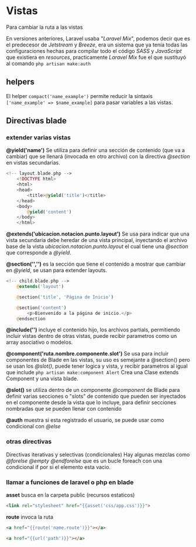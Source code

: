# Vistas
Para cambiar la ruta a las vistas

En versiones anteriores, Laravel usaba "_Laravel Mix_", podemos decir que es el predecesor de _Jetstream_ y _Breeze_, era un sistema que ya tenía todas las configuraciones hechas para compilar todo el código _SASS_ y _JavaScript_ que existiera en _resources_, practicamente _Laravel Mix_ fue el que sustituyó al comando ``` php artisan make:auth ```

## helpers

El helper ```compact('name_example')``` permite reducir la sintaxis ```['name_example' => $name_example]``` para pasar variables a las vistas.




## Directivas blade

### extender varias vistas

__@yield('name')__ Se utiliza para definir una sección de contenido (que va a cambiar) que se llenará (invocada en otro archivo) con la directiva _@section_ en vistas secundarias.

```php
<!-- layout.blade.php -->
    <!DOCTYPE html>
    <html>
    <head>
        <title>@yield('title')</title>
    </head>
    <body>
        @yield('content')
    </body>
    </html>
```

 __@extends('ubicacion.notacion.punto.layout')__ Se usa para indicar que una vista secundaria debe heredar de una vista principal, inyectando el archivo base de la vista _ubicacion.notacion.punto.layout_ el cual tiene una _@section_ que corresponde a _@yield_.

__@section('<yieldName>','<contenido>')__ es la sección que tiene el contenido a mostrar que cambiar en _@yield_, se usan para extender layouts.

```php
<!-- child.blade.php -->
    @extends('layout')

    @section('title', 'Página de Inicio')

    @section('content')
        <p>Bienvenido a la página de inicio.</p>
    @endsection
```



__@include('')__ incluye el contenido hijo, los archivos partials, permitiendo incluir vistas dentro de otras vistas, puede recibir parametros como un array asociativo o modelos.


__@component('ruta.nombre.componente.slot')__ Se usa para incluir componentes de Blade en las vistas, su uso es semejante a @section() pero se usan los _@slot()_, puede tener logica y vista, y recibir parametros al igual que include ```php artisan make:component Alert``` Crea una Clase extends Component y una vista blade.


__@slot()__ se utiliza dentro de un componente _@component_ de Blade para definir varias secciones o "slots" de contenido que pueden ser inyectados en el componente desde la vista que lo incluye, para definir secciones nombradas que se pueden llenar con contenido


__@auth__ muestra si esta registrado el usuario, se puede usar como condicional con _@else_



### otras directivas

Directivas iterativas y selectivas (condicionales)
Hay algunas mezclas como _@forelse @empty @endforelse_ que es un bucle foreach con una condicional if por si el elemento esta vacio.



### llamar a funciones de laravel o php en blade

__asset__ busca en la carpeta public (recursos estaticos)
```html
<link rel="stylesheet" href="{{asset('css/app.css')}}">
```

__route__ invoca la ruta
```html
<a href="{{route('name.route')}}"></a>
```

```html
<a href="{{url('path')}}"></a>
```


